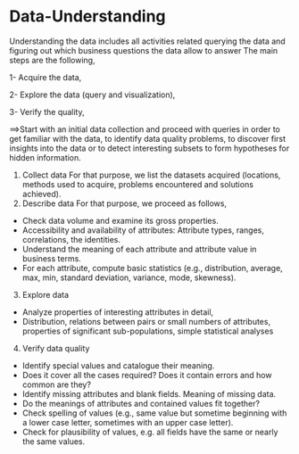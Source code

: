 # Data-Understanding
Understanding the data includes all activities related querying the data and figuring out which
business questions the data allow to answer
The main steps are the following,

1- Acquire the data,

2- Explore the data (query and visualization),

3- Verify the quality,

==>Start with an initial data collection and proceed with queries in order to get familiar with
the data, to identify data quality problems, to discover first insights into the data or to
detect interesting subsets to form hypotheses for hidden information.

1. Collect data For that purpose, we list the datasets acquired (locations, methods used to
acquire, problems encountered and solutions achieved).
2. Describe data For that purpose, we proceed as follows,
- Check data volume and examine its gross properties.
- Accessibility and availability of attributes: Attribute types, ranges, correlations, the
identities.
- Understand the meaning of each attribute and attribute value in business terms.
- For each attribute, compute basic statistics (e.g., distribution, average, max, min,
standard deviation, variance, mode, skewness).
3. Explore data
- Analyze properties of interesting attributes in detail,
-  Distribution, relations between pairs or small numbers of attributes, properties of
significant sub-populations, simple statistical analyses
4. Verify data quality
-  Identify special values and catalogue their meaning.
-  Does it cover all the cases required? Does it contain errors and how common are
they?
- Identify missing attributes and blank fields. Meaning of missing data.
- Do the meanings of attributes and contained values fit together?
- Check spelling of values (e.g., same value but sometime beginning with a lower case
letter, sometimes with an upper case letter).
- Check for plausibility of values, e.g. all fields have the same or nearly the same
values.
